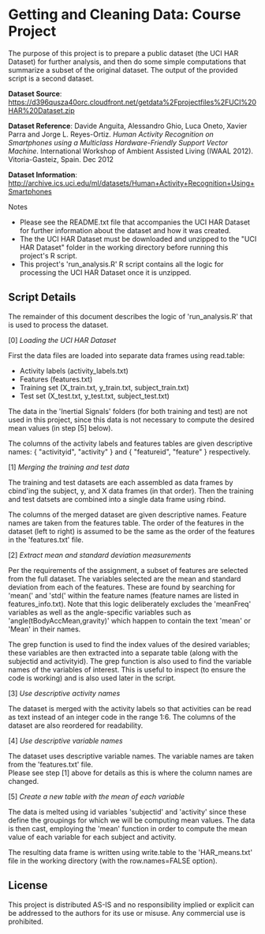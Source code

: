 # Getting and Cleaning Data: Course Project

The purpose of this project is to prepare a public dataset (the UCI HAR Dataset) for further analysis, and then do some simple computations that summarize a subset of the original dataset.
The output of the provided script is a second dataset.

__Dataset Source__: https://d396qusza40orc.cloudfront.net/getdata%2Fprojectfiles%2FUCI%20HAR%20Dataset.zip

__Dataset Reference__: Davide Anguita, Alessandro Ghio, Luca Oneto, Xavier Parra and Jorge L. Reyes-Ortiz. _Human Activity Recognition on Smartphones using a Multiclass Hardware-Friendly Support Vector Machine_. International Workshop of Ambient Assisted Living (IWAAL 2012). Vitoria-Gasteiz, Spain. Dec 2012

__Dataset Information__: http://archive.ics.uci.edu/ml/datasets/Human+Activity+Recognition+Using+Smartphones

Notes
* Please see the README.txt file that accompanies the UCI HAR Dataset for further information about the dataset and how it was created.
* The the UCI HAR Dataset must be downloaded and unzipped to the "UCI HAR Dataset" folder in the working directory before running this project's R script.
* This project's 'run_analysis.R' R script contains all the logic for processing the UCI HAR Dataset once it is unzipped.


## Script Details

The remainder of this document describes the logic of 'run_analysis.R' that is used to process the dataset.

[0] _Loading the UCI HAR Dataset_

First the data files are loaded into separate data frames using read.table:
* Activity labels (activity_labels.txt)
* Features (features.txt)
* Training set (X_train.txt, y_train.txt, subject_train.txt)
* Test set (X_test.txt, y_test.txt, subject_test.txt)

The data in the 'Inertial Signals' folders (for both training and test) are not used in this project, since this data is not necessary to compute the desired mean values (in step [5] below).

The columns of the activity labels and features tables are given descriptive names: { "activityid", "activity" } and { "featureid", "feature" } respectively.

[1] _Merging the training and test data_

The training and test datasets are each assembled as data frames by cbind'ing the subject, y, and X data frames (in that order).
Then the training and test datsets are combined into a single data frame using rbind.

The columns of the merged dataset are given descriptive names.  Feature names are taken from the features table.
The order of the features in the dataset (left to right) is assumed to be the same as the order of the features in the 'features.txt' file.

[2] _Extract mean and standard deviation measurements_

Per the requirements of the assignment, a subset of features are selected from the full dataset.
The variables selected are the mean and standard deviation from each of the features.
These are found by searching for 'mean(' and 'std(' within the feature names (feature names are listed in features_info.txt).
Note that this logic deliberately excludes the 'meanFreq' variables as well as the angle-specific variables such as 'angle(tBodyAccMean,gravity)' which happen to contain the text 'mean' or 'Mean' in their names.

The grep function is used to find the index values of the desired variables; these variables are then extracted into a separate table (along with the subjectid and activityid).
The grep function is also used to find the variable names of the variables of interest.  This is useful to inspect (to ensure the code is working) and is also used later in the script.

[3] _Use descriptive activity names_

The dataset is merged with the activity labels so that activities can be read as text instead of an integer code in the range 1:6.
The columns of the dataset are also reordered for readability.

[4] _Use descriptive variable names_

The dataset uses descriptive variable names.  The variable names are taken from the 'features.txt' file.  
Please see step [1] above for details as this is where the column names are changed.

[5] _Create a new table with the mean of each variable_

The data is melted using id variables 'subjectid' and 'activity' since these define the groupings for which we will be computing mean values.
The data is then cast, employing the 'mean' function in order to compute the mean value of each variable for each subject and activity.

The resulting data frame is written using write.table to the 'HAR_means.txt' file in the working directory (with the row.names=FALSE option).


## License

This project is distributed AS-IS and no responsibility implied or explicit can be addressed to the authors for its use or misuse. Any commercial use is prohibited.
